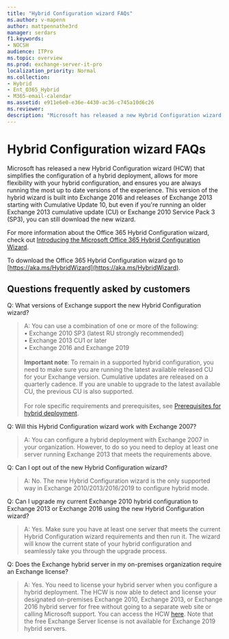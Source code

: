```yaml
---
title: "Hybrid Configuration wizard FAQs"
ms.author: v-mapenn
author: mattpennathe3rd
manager: serdars
f1.keywords:
- NOCSH
audience: ITPro
ms.topic: overview
ms.prod: exchange-server-it-pro
localization_priority: Normal
ms.collection:
- Hybrid
- Ent_O365_Hybrid
- M365-email-calendar
ms.assetid: e911e6e0-e36e-4430-ac36-c745a10d6c26
ms.reviewer:
description: "Microsoft has released a new Hybrid Configuration wizard that simplifies the configuration of a hybrid deployment, allows for more flexibility with your hybrid configuration, and ensures you are always running the most up to date versions of the experience. This version of the hybrid wizard is built into Exchange 2016 and releases of Exchange 2013 starting with Cumulative Update 10, but even if you're running an older Exchange 2013 cumulative update (CU) or Exchange 2010 Service Pack 3 (SP3), you can still download the new wizard."
---
```


# Hybrid Configuration wizard FAQs

Microsoft has released a new Hybrid Configuration wizard (HCW) that simplifies the configuration of a hybrid deployment, allows for more flexibility with your hybrid configuration, and ensures you are always running the most up to date versions of the experience. This version of the hybrid wizard is built into Exchange 2016 and releases of Exchange 2013 starting with Cumulative Update 10, but even if you're running an older Exchange 2013 cumulative update (CU) or Exchange 2010 Service Pack 3 (SP3), you can still download the new wizard.

For more information about the Office 365 Hybrid Configuration wizard, check out [Introducing the Microsoft Office 365 Hybrid Configuration Wizard](https://go.microsoft.com/fwlink/?LinkId=717122).

To download the Office 365 Hybrid Configuration wizard go to [https://aka.ms/HybridWizard](https://aka.ms/HybridWizard).

## Questions frequently asked by customers

Q: What versions of Exchange support the new Hybrid Configuration wizard?

> A: You can use a combination of one or more of the following: <br/> • Exchange 2010 SP3 (latest RU strongly recommended) <br/>• Exchange 2013 CU1 or later <br/>• Exchange 2016 and Exchange 2019 <br/><br/> **Important note**: To remain in a supported hybrid configuration, you need to make sure you are running the latest available released CU for your Exchange version. Cumulative updates are released on a quarterly cadence. If you are unable to upgrade to the latest available CU, the previous CU is also supported. <br/><br/> For role specific requirements and prerequisites, see [Prerequisites for hybrid deployment](hybrid-deployment-prerequisites.md#prerequisites-for-hybrid-deployment).


Q: Will this Hybrid Configuration wizard work with Exchange 2007?

> A: You can configure a hybrid deployment with Exchange 2007 in your organization. However, to do so you need to deploy at least one server running Exchange 2013 that meets the requirements above.

Q: Can I opt out of the new Hybrid Configuration wizard?

> A: No. The new Hybrid Configuration wizard is the only supported way in Exchange 2010/2013/2016/2019 to configure hybrid mode.

Q: Can I upgrade my current Exchange 2010 hybrid configuration to Exchange 2013 or Exchange 2016 using the new Hybrid Configuration wizard?

> A: Yes. Make sure you have at least one server that meets the current Hybrid Configuration wizard requirements and then run it. The wizard will know the current state of your hybrid configuration and seamlessly take you through the upgrade process.

Q: Does the Exchange hybrid server in my on-premises organization require an Exchange license?

> A: Yes. You need to license your hybrid server when you configure a hybrid deployment. The HCW is now able to detect and license your designated on-premises Exchange 2010, Exchange 2013, or Exchange 2016 hybrid server for free without going to a separate web site or calling Microsoft support. You can access the HCW [here](https://aka.ms/HybridWizard). Note that the free Exchange Server license is not available for Exchange 2019 hybrid servers.
